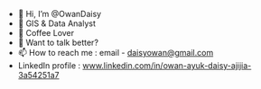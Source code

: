 - 👋 Hi, I’m @OwanDaisy
- 👀 GIS & Data Analyst
- 🌱 Coffee Lover
- 💞️ Want to talk better?
- 📫 How to reach me : email - daisyowan@gmail.com
- LinkedIn profile : www.linkedin.com/in/owan-ayuk-daisy-ajijia-3a54251a7

<!---
OwanDaisy/OwanDaisy is a ✨ special ✨ repository because its `README.md` (this file) appears on your GitHub profile.
You can click the Preview link to take a look at your changes.
--->
